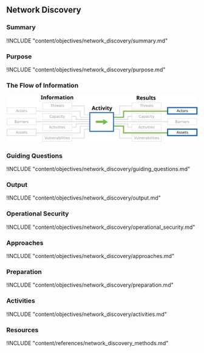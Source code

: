 ## Network Discovery

### Summary
!INCLUDE "content/objectives/network_discovery/summary.md"

### Purpose
!INCLUDE "content/objectives/network_discovery/purpose.md"

### The Flow of Information
![ Information Flow](content/images/info_flows/network_discovery.svg)

### Guiding Questions
!INCLUDE "content/objectives/network_discovery/guiding_questions.md"

### Output
!INCLUDE "content/objectives/network_discovery/output.md"

### Operational Security
!INCLUDE "content/objectives/network_discovery/operational_security.md"

### Approaches
!INCLUDE "content/objectives/network_discovery/approaches.md"

### Preparation
!INCLUDE "content/objectives/network_discovery/preparation.md"

### Activities
!INCLUDE "content/objectives/network_discovery/activities.md"

### Resources
!INCLUDE "content/references/network_discovery_methods.md"
